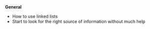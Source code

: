 **General**
- How to use linked lists
- Start to look for the right source of information without much help
